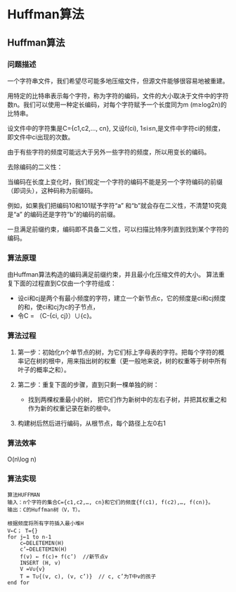 # Huffman算法

## Huffman算法

### 问题描述
一个字符串文件，我们希望尽可能多地压缩文件，但源文件能够很容易地被重建。

用特定的比特串表示每个字符，称为字符的编码，文件的大小取决于文件中的字符数n。我们可以使用一种定长编码，对每个字符赋予一个长度同为m (m≥log2n)的比特串。

设文件中的字符集是C={c1,c2,…, cn}, 又设f(ci), 1≤i≤n,是文件中字符ci的频度，即文件中ci出现的次数。

由于有些字符的频度可能远大于另外一些字符的频度，所以用变长的编码。

去除编码的二义性：

当编码在长度上变化时，我们规定一个字符的编码不能是另一个字符编码的前缀（即词头），这种码称为前缀码。

例如，如果我们把编码10和101赋予字符“a” 和“b”就会存在二义性，不清楚10究竟是“a” 的编码还是字符“b”的编码的前缀。

一旦满足前缀约束，编码即不具备二义性，可以扫描比特序列直到找到某个字符的编码。


### 算法原理

由Huffman算法构造的编码满足前缀约束，并且最小化压缩文件的大小。
算法重复下面的过程直到C仅由一个字符组成：
* 设ci和cj是两个有最小频度的字符，建立一个新节点c，它的频度是ci和cj频度的和，使ci和cj为c的子节点，
* 令C = （C-{ci, cj}）∪{c}。

### 算法过程

1. 第一步：初始化n个单节点的树，为它们标上字母表的字符。把每个字符的概率记在树的根中，用来指出树的权重（更一般地来说，树的权重等于树中所有叶子的概率之和）。

2. 第二步：重复下面的步骤，直到只剩一棵单独的树：
   * 找到两棵权重最小的树， 把它们作为新树中的左右子树，并把其权重之和作为新的权重记录在新的根中。

3. 构建树后然后进行编码，从根节点，每个路径上左0右1
### 算法效率

O(n\log n)

### 算法实现

```
算法HUFFMAN
输入：n个字符的集合C={c1,c2,…, cn}和它们的频度{f(c1), f(c2),…, f(cn)}。
输出：C的Huffman树（V，T）。

根据频度将所有字符插入最小堆H
V←C； T={}
for j←1 to n-1
 	c←DELETEMIN(H)
 	c’←DELETEMIN(H)
 	f(v) ← f(c)+ f(c’)	//新节点v
 	INSERT (H, v)
 	V =V∪{v}	
 	T = T∪{(v, c), (v, c’)}  // c, c’为T中v的孩子
end for

```